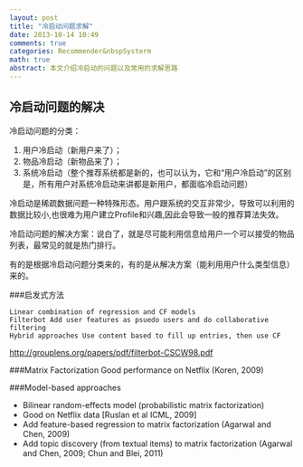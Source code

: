 ```yaml
---
layout: post
title: "冷启动问题求解"
date: 2013-10-14 10:49
comments: true
categories: Recommender&nbspSysterm
math: true 
abstract: 本文介绍冷启动的问题以及常用的求解思路
---
```


## 冷启动问题的解决

冷启动问题的分类：

1. 用户冷启动（新用户来了）；
2. 物品冷启动（新物品来了）；
3. 系统冷启动（整个推荐系统都是新的，也可以认为，它和“用户冷启动”的区别是，所有用户对系统冷启动来讲都是新用户，都面临冷启动问题）

冷启动是稀疏数据问题一种特殊形态。用户跟系统的交互非常少，导致可以利用的数据比较小,也很难为用户建立Profile和兴趣,因此会导致一般的推荐算法失效。

冷启动问题的解决方案：说白了，就是尽可能利用信息给用户一个可以接受的物品列表，最常见的就是热门排行。

有的是根据冷启动问题分类来的，有的是从解决方案（能利用用户什么类型信息）来的。

###启发式方法

    Linear combination of regression and CF models
    Filterbot Add user features as psuedo users and do collaborative filtering
    Hybrid approaches Use content based to fill up entries, then use CF

http://grouplens.org/papers/pdf/filterbot-CSCW98.pdf

###Matrix Factorization
Good performance on Netflix (Koren, 2009)

###Model-based approaches

- Bilinear random-effects model (probabilistic matrix factorization)
- Good on Netflix data [Ruslan et al ICML, 2009]
- Add feature-based regression to matrix factorization 
  (Agarwal and Chen, 2009)
- Add topic discovery (from textual items) to matrix factorization 
  (Agarwal and Chen, 2009; Chun and Blei, 2011)

